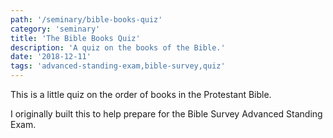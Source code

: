 ```yaml
---
path: '/seminary/bible-books-quiz'
category: 'seminary'
title: 'The Bible Books Quiz'
description: 'A quiz on the books of the Bible.'
date: '2018-12-11'
tags: 'advanced-standing-exam,bible-survey,quiz'
---
```


This is a little quiz on the order of books in the Protestant Bible.

<x-quiz
    name="Bible Books Quiz"
    questions='[
        {"q": "What is book #1?", "a": "Genesis" },
        {"q": "What is book #2?", "a": "Exodus" },
        {"q": "What is book #3?", "a": "Leviticus" },
        {"q": "What is book #4?", "a": "Numbers" },
        {"q": "What is book #5?", "a": "Deuteronomy" },
        {"q": "What is book #6?", "a": "Joshua" },
        {"q": "What is book #7?", "a": "Judges" },
        {"q": "What is book #8?", "a": "Ruth" },
        {"q": "What is book #9?", "a": ["1 Samuel", "First Samuel"] },
        {"q": "What is book #10?", "a": ["2 Samuel", "Second Samuel"] },
        {"q": "What is book #11?", "a": ["1 Kings", "First Kings"] },
        {"q": "What is book #12?", "a": ["2 Kings", "Second Kings"] },
        {"q": "What is book #13?", "a": ["1 Chronicles", "First Chronicles"] },
        {"q": "What is book #14?", "a": ["2 Chronicles", "Second Chronicles"] },
        {"q": "What is book #15?", "a": "Ezra" },
        {"q": "What is book #16?", "a": "Nehemiah" },
        {"q": "What is book #17?", "a": "Esther" },
        {"q": "What is book #18?", "a": "Job" },
        {"q": "What is book #19?", "a": "Psalms" },
        {"q": "What is book #20?", "a": "Proverbs" },
        {"q": "What is book #21?", "a": "Ecclesiastes" },
        {"q": "What is book #22?", "a": ["Song of Songs", "Song of Solomon"] },
        {"q": "What is book #23?", "a": "Isaiah" },
        {"q": "What is book #24?", "a": "Jeremiah" },
        {"q": "What is book #25?", "a": "Lamentations" },
        {"q": "What is book #26?", "a": "Ezekiel" },
        {"q": "What is book #27?", "a": "Daniel" },
        {"q": "What is book #28?", "a": "Hosea" },
        {"q": "What is book #29?", "a": "Joel" },
        {"q": "What is book #30?", "a": "Amos" },
        {"q": "What is book #31?", "a": "Obadiah" },
        {"q": "What is book #32?", "a": "Jonah" },
        {"q": "What is book #33?", "a": "Micah" },
        {"q": "What is book #34?", "a": "Nahum" },
        {"q": "What is book #35?", "a": "Habakkuk" },
        {"q": "What is book #36?", "a": "Zephaniah" },
        {"q": "What is book #37?", "a": "Haggai" },
        {"q": "What is book #38?", "a": "Zechariah" },
        {"q": "What is book #39?", "a": "Malachi" },
        {"q": "What is book #40?", "a": "Matthew" },
        {"q": "What is book #41?", "a": "Mark" },
        {"q": "What is book #42?", "a": "Luke" },
        {"q": "What is book #43?", "a": "John" },
        {"q": "What is book #44?", "a": "Acts" },
        {"q": "What is book #45?", "a": "Romans" },
        {"q": "What is book #46?", "a": ["1 Corinthians", "First Corinthians"] },
        {"q": "What is book #47?", "a": ["2 Corinthians", "Second Corinthians"] },
        {"q": "What is book #48?", "a": "Galatians" },
        {"q": "What is book #49?", "a": "Ephesians" },
        {"q": "What is book #50?", "a": "Philippians" },
        {"q": "What is book #51?", "a": "Colossians" },
        {"q": "What is book #52?", "a": ["1 Thessalonians", "First Thessalonians"] },
        {"q": "What is book #53?", "a": ["2 Thessalonians", "Second Thessalonians"] },
        {"q": "What is book #54?", "a": ["1 Timothy", "First Timothy"] },
        {"q": "What is book #55?", "a": ["2 Timothy", "Second Timothy"] },
        {"q": "What is book #56?", "a": "Titus" },
        {"q": "What is book #57?", "a": "Philemon" },
        {"q": "What is book #58?", "a": "Hebrews" },
        {"q": "What is book #59?", "a": "James" },
        {"q": "What is book #60?", "a": ["1 Peter", "First Peter"] },
        {"q": "What is book #61?", "a": ["2 Peter", "Second Peter"] },
        {"q": "What is book #62?", "a": ["1 John", "First John"] },
        {"q": "What is book #63?", "a": ["2 John", "Second John"] },
        {"q": "What is book #64?", "a": ["3 John", "Third John"] },
        {"q": "What is book #65?", "a": "Jude" },
        {"q": "What is book #66?", "a": "Revelation" }
    ]'>

</x-quiz>

I originally built this to help prepare for the
<x-link to="/seminary/bible-survey-advanced-standing-exam">Bible Survey Advanced Standing Exam</x-link>.
